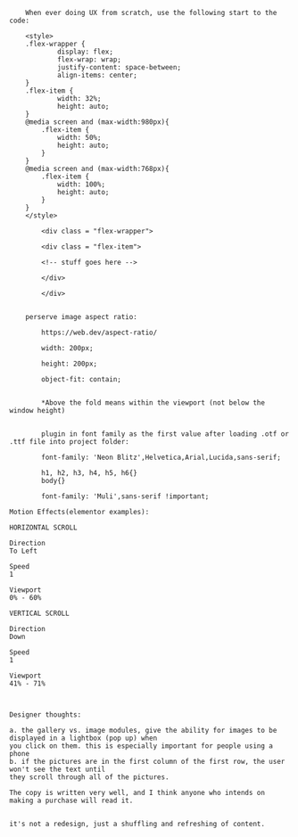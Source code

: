 		When ever doing UX from scratch, use the following start to the code:

		<style>
		.flex-wrapper {
				display: flex;
				flex-wrap: wrap;
				justify-content: space-between;
				align-items: center;
		}
		.flex-item {
				width: 32%;
				height: auto;
		}
		@media screen and (max-width:980px){
			.flex-item {
				width: 50%;
				height: auto;
			}
		}
		@media screen and (max-width:768px){
			.flex-item {
				width: 100%;
				height: auto;
			}
		}
		</style>

		    <div class = "flex-wrapper">

		    <div class = "flex-item">

		    <!-- stuff goes here -->

		    </div>

		    </div>


		perserve image aspect ratio:

			https://web.dev/aspect-ratio/

			width: 200px;

			height: 200px;

			object-fit: contain;


			*Above the fold means within the viewport (not below the window height) 


			plugin in font family as the first value after loading .otf or .ttf file into project folder:

			font-family: 'Neon Blitz',Helvetica,Arial,Lucida,sans-serif;
			
			h1, h2, h3, h4, h5, h6{}
			body{}
			
			font-family: 'Muli',sans-serif !important;



<link rel="stylesheet" href="https://cdnjs.cloudflare.com/ajax/libs/font-awesome/4.7.0/css/font-awesome.min.css">




	Motion Effects(elementor examples):

	HORIZONTAL SCROLL

	Direction
	To Left

	Speed
	1

	Viewport
	0% - 60%

	VERTICAL SCROLL

	Direction
	Down

	Speed
	1

	Viewport
	41% - 71%



	Designer thoughts: 

	a. the gallery vs. image modules, give the ability for images to be displayed in a lightbox (pop up) when 
	you click on them. this is especially important for people using a phone
	b. if the pictures are in the first column of the first row, the user won't see the text until 
	they scroll through all of the pictures. 
	
	The copy is written very well, and I think anyone who intends on making a purchase will read it.


	it's not a redesign, just a shuffling and refreshing of content.




